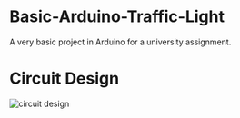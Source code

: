 # Basic-Arduino-Traffic-Light
A very basic project in Arduino for a university assignment.

# Circuit Design
![circuit design](https://i.imgur.com/QVD2Lev.png)
